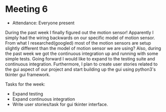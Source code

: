 # Meeting 6

- Attendance: Everyone present

During the past week I finally figured out the motion sensor! Apparently I simply had the 
wiring backwards on our specific model of motion sensor. From what I researched(googled) most of the motion sensors are setup slightly different than the model of motion sensor we are using? Also, during the past week we got the continuous integration up and running with some simple tests. Going forward I would like to expand to the testing suite and continuous integration. Furthermore, I plan to create user stories related to the gui aspect of our project and start building up the gui using python3's tkinter gui framework. 


Tasks for the week:
- Expand testing
- Expand continuous integration
- Write user stories/task for gui tkinter interface. 
